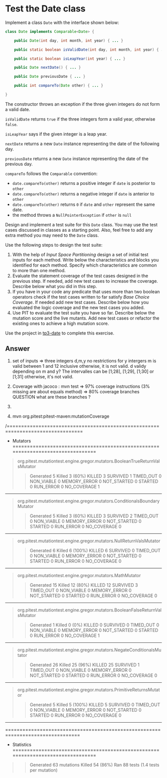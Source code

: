 # Test the Date class

Implement a class `Date` with the interface shown below:

```java
class Date implements Comparable<Date> {

    public Date(int day, int month, int year) { ... }

    public static boolean isValidDate(int day, int month, int year) { ... }

    public static boolean isLeapYear(int year) { ... }

    public Date nextDate() { ... }

    public Date previousDate { ... }

    public int compareTo(Date other) { ... }

}
```

The constructor throws an exception if the three given integers do not form a valid date.

`isValidDate` returns `true` if the three integers form a valid year, otherwise `false`.

`isLeapYear` says if the given integer is a leap year.

`nextDate` returns a new `Date` instance representing the date of the following day.

`previousDate` returns a new `Date` instance representing the date of the previous day.

`compareTo` follows the `Comparable` convention:

* `date.compareTo(other)` returns a positive integer if `date` is posterior to `other`
* `date.compareTo(other)` returns a negative integer if `date` is anterior to `other`
* `date.compareTo(other)` returns `0` if `date` and `other` represent the same date.
* the method throws a `NullPointerException` if `other` is `null` 

Design and implement a test suite for this `Date` class.
You may use the test cases discussed in classes as a starting point. 
Also, feel free to add any extra method you may need to the `Date` class.


Use the following steps to design the test suite:

1. With the help of *Input Space Partitioning* design a set of initial test inputs for each method. Write below the characteristics and blocks you identified for each method. Specify which characteristics are common to more than one method.
2. Evaluate the statement coverage of the test cases designed in the previous step. If needed, add new test cases to increase the coverage. Describe below what you did in this step.
3. If you have in your code any predicate that uses more than two boolean operators check if the test cases written to far satisfy *Base Choice Coverage*. If needed add new test cases. Describe below how you evaluated the logic coverage and the new test cases you added.
4. Use PIT to evaluate the test suite you have so far. Describe below the mutation score and the live mutants. Add new test cases or refactor the existing ones to achieve a high mutation score.

Use the project in [tp3-date](../code/tp3-date) to complete this exercise.

## Answer

1. set of inputs => three integers d,m,y
no restrictions for y intergers
m is valid between 1 and 12 inclusive otherwise, it is not valid.
d validy depending on m and y? The intervalles can be [1;28], [1;29], [1;30] or [1;31] otherwise, it's not valid.

2. Coverage with jacoco : mvn test
=> 97% coverage instructions (3% missing are about equals method) 
=> 80% coverage branches QUESTION what are these branches ?

3.

4. mvn org.pitest:pitest-maven:mutationCoverage

/================================================================================
- Mutators
================================================================================
> org.pitest.mutationtest.engine.gregor.mutators.BooleanTrueReturnValsMutator
>> Generated 5 Killed 3 (60%)
> KILLED 3 SURVIVED 1 TIMED_OUT 0 NON_VIABLE 0
> MEMORY_ERROR 0 NOT_STARTED 0 STARTED 0 RUN_ERROR 0
> NO_COVERAGE 1
--------------------------------------------------------------------------------
> org.pitest.mutationtest.engine.gregor.mutators.ConditionalsBoundaryMutator
>> Generated 5 Killed 3 (60%)
> KILLED 3 SURVIVED 2 TIMED_OUT 0 NON_VIABLE 0
> MEMORY_ERROR 0 NOT_STARTED 0 STARTED 0 RUN_ERROR 0
> NO_COVERAGE 0
--------------------------------------------------------------------------------
> org.pitest.mutationtest.engine.gregor.mutators.NullReturnValsMutator
>> Generated 6 Killed 6 (100%)
> KILLED 6 SURVIVED 0 TIMED_OUT 0 NON_VIABLE 0
> MEMORY_ERROR 0 NOT_STARTED 0 STARTED 0 RUN_ERROR 0
> NO_COVERAGE 0
--------------------------------------------------------------------------------
> org.pitest.mutationtest.engine.gregor.mutators.MathMutator
>> Generated 15 Killed 12 (80%)
> KILLED 12 SURVIVED 3 TIMED_OUT 0 NON_VIABLE 0
> MEMORY_ERROR 0 NOT_STARTED 0 STARTED 0 RUN_ERROR 0
> NO_COVERAGE 0
--------------------------------------------------------------------------------
> org.pitest.mutationtest.engine.gregor.mutators.BooleanFalseReturnValsMutator
>> Generated 1 Killed 0 (0%)
> KILLED 0 SURVIVED 0 TIMED_OUT 0 NON_VIABLE 0
> MEMORY_ERROR 0 NOT_STARTED 0 STARTED 0 RUN_ERROR 0
> NO_COVERAGE 1
--------------------------------------------------------------------------------
> org.pitest.mutationtest.engine.gregor.mutators.NegateConditionalsMutator
>> Generated 26 Killed 25 (96%)
> KILLED 25 SURVIVED 1 TIMED_OUT 0 NON_VIABLE 0
> MEMORY_ERROR 0 NOT_STARTED 0 STARTED 0 RUN_ERROR 0
> NO_COVERAGE 0
--------------------------------------------------------------------------------
> org.pitest.mutationtest.engine.gregor.mutators.PrimitiveReturnsMutator
>> Generated 5 Killed 5 (100%)
> KILLED 5 SURVIVED 0 TIMED_OUT 0 NON_VIABLE 0
> MEMORY_ERROR 0 NOT_STARTED 0 STARTED 0 RUN_ERROR 0
> NO_COVERAGE 0
--------------------------------------------------------------------------------
================================================================================
- Statistics
================================================================================
>> Generated 63 mutations Killed 54 (86%)
>> Ran 88 tests (1.4 tests per mutation)